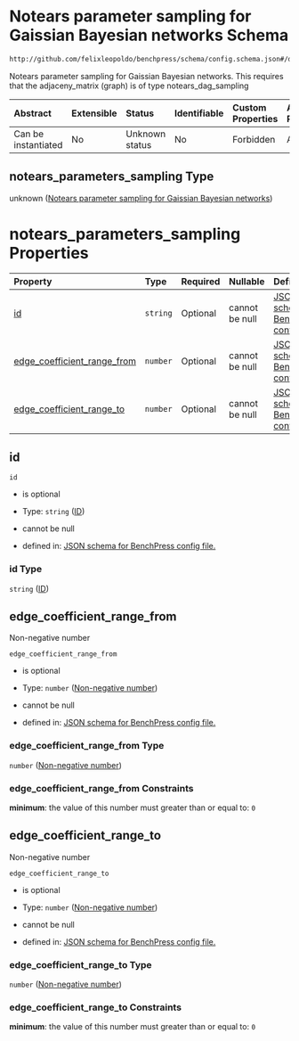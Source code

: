 # Notears parameter sampling for Gaissian Bayesian networks Schema

```txt
http://github.com/felixleopoldo/benchpress/schema/config.schema.json#/definitions/notears_parameters_sampling
```

Notears parameter sampling for Gaissian Bayesian networks. This requires that the adjaceny_matrix (graph) is of type notears_dag_sampling

| Abstract            | Extensible | Status         | Identifiable | Custom Properties | Additional Properties | Access Restrictions | Defined In                                                                    |
| :------------------ | :--------- | :------------- | :----------- | :---------------- | :-------------------- | :------------------ | :---------------------------------------------------------------------------- |
| Can be instantiated | No         | Unknown status | No           | Forbidden         | Allowed               | none                | [config.schema.json*](../../../out/config.schema.json "open original schema") |

## notears_parameters_sampling Type

unknown ([Notears parameter sampling for Gaissian Bayesian networks](config-definitions-notears-parameter-sampling-for-gaissian-bayesian-networks.md))

# notears_parameters_sampling Properties

| Property                                                    | Type     | Required | Nullable       | Defined by                                                                                                                                                                                                                                                                                                       |
| :---------------------------------------------------------- | :------- | :------- | :------------- | :--------------------------------------------------------------------------------------------------------------------------------------------------------------------------------------------------------------------------------------------------------------------------------------------------------------- |
| [id](#id)                                                   | `string` | Optional | cannot be null | [JSON schema for BenchPress config file.](config-definitions-notears-parameter-sampling-for-gaissian-bayesian-networks-properties-id.md "http://github.com/felixleopoldo/benchpress/schema/config.schema.json#/definitions/notears_parameters_sampling/properties/id")                                           |
| [edge_coefficient_range_from](#edge_coefficient_range_from) | `number` | Optional | cannot be null | [JSON schema for BenchPress config file.](config-definitions-notears-parameter-sampling-for-gaissian-bayesian-networks-properties-non-negative-number.md "http://github.com/felixleopoldo/benchpress/schema/config.schema.json#/definitions/notears_parameters_sampling/properties/edge_coefficient_range_from") |
| [edge_coefficient_range_to](#edge_coefficient_range_to)     | `number` | Optional | cannot be null | [JSON schema for BenchPress config file.](config-definitions-notears-parameter-sampling-for-gaissian-bayesian-networks-properties-non-negative-number-1.md "http://github.com/felixleopoldo/benchpress/schema/config.schema.json#/definitions/notears_parameters_sampling/properties/edge_coefficient_range_to") |

## id



`id`

*   is optional

*   Type: `string` ([ID](config-definitions-notears-parameter-sampling-for-gaissian-bayesian-networks-properties-id.md))

*   cannot be null

*   defined in: [JSON schema for BenchPress config file.](config-definitions-notears-parameter-sampling-for-gaissian-bayesian-networks-properties-id.md "http://github.com/felixleopoldo/benchpress/schema/config.schema.json#/definitions/notears_parameters_sampling/properties/id")

### id Type

`string` ([ID](config-definitions-notears-parameter-sampling-for-gaissian-bayesian-networks-properties-id.md))

## edge_coefficient_range_from

Non-negative number

`edge_coefficient_range_from`

*   is optional

*   Type: `number` ([Non-negative number](config-definitions-notears-parameter-sampling-for-gaissian-bayesian-networks-properties-non-negative-number.md))

*   cannot be null

*   defined in: [JSON schema for BenchPress config file.](config-definitions-notears-parameter-sampling-for-gaissian-bayesian-networks-properties-non-negative-number.md "http://github.com/felixleopoldo/benchpress/schema/config.schema.json#/definitions/notears_parameters_sampling/properties/edge_coefficient_range_from")

### edge_coefficient_range_from Type

`number` ([Non-negative number](config-definitions-notears-parameter-sampling-for-gaissian-bayesian-networks-properties-non-negative-number.md))

### edge_coefficient_range_from Constraints

**minimum**: the value of this number must greater than or equal to: `0`

## edge_coefficient_range_to

Non-negative number

`edge_coefficient_range_to`

*   is optional

*   Type: `number` ([Non-negative number](config-definitions-notears-parameter-sampling-for-gaissian-bayesian-networks-properties-non-negative-number-1.md))

*   cannot be null

*   defined in: [JSON schema for BenchPress config file.](config-definitions-notears-parameter-sampling-for-gaissian-bayesian-networks-properties-non-negative-number-1.md "http://github.com/felixleopoldo/benchpress/schema/config.schema.json#/definitions/notears_parameters_sampling/properties/edge_coefficient_range_to")

### edge_coefficient_range_to Type

`number` ([Non-negative number](config-definitions-notears-parameter-sampling-for-gaissian-bayesian-networks-properties-non-negative-number-1.md))

### edge_coefficient_range_to Constraints

**minimum**: the value of this number must greater than or equal to: `0`
